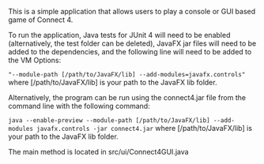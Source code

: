 This is a simple application that allows users to play a console or GUI based game of Connect 4.

To run the application, Java tests for JUnit 4 will need to be enabled (alternatively, the test 
folder can be deleted), JavaFX jar files will need to be added to the dependencies, and the 
following line will need to be added to the VM Options: 

``` "--module-path [/path/to/JavaFX/lib] --add-modules=javafx.controls" ```
where [/path/to/JavaFX/lib] is your path to the JavaFX lib folder.

Alternatively, the program can be run using the connect4.jar file from the command line with the following command:

```java --enable-preview --module-path [/path/to/JavaFX/lib] --add-modules javafx.controls -jar connect4.jar``` where [/path/to/JavaFX/lib] is your path to the JavaFX lib folder.

The main method is located in src/ui/Connect4GUI.java
